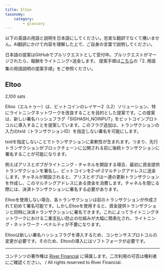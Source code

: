 ```yaml
---
title: Eltoo
taxonomy:
    category:
        - glossary
---
```


以下の英語の用語と説明を日本語にしてください。忠実な翻訳でなくて構いません。AI翻訳にかけて内容を理解した上で、ご自身の言葉で説明してください。

日本語の提案はGitHubでプルリクエストとして受付中。プルリクエストがマージされたら、報酬をライトニング⚡️送金します。
提案手順は[こちら](https://github.com/lostinbitcoin/categories/wiki)の「2. 用語集の用語説明の提案手順」をご参照ください。


## Eltoo
2,100 sats

Eltoo（エルトゥー）は、ビットコインのレイヤー2（L2）ソリューション、特にライトニングネットワークを改良することを目的とした提案です。この提案は、新しい署名ハッシュフラグ「SIGHASH_NOINPUT」をビットコインプロトコルに導入することを提案しています。このフラグ追加は、トランザクションの入力のtxid（トランザクションID）を指定しない署名を可能にします。

txidを指定しないことでトランザクションに柔軟性が生まれます。つまり、先行トランザクションがブロックチェーンに公開される前に後続トランザクションに署名することが可能になります。

例えばアリスとボブがライトニング・チャネルを開設する場合、最初に資金提供トランザクションを署名し、ビットコインを2-of-2マルチシグアドレスに送金します。チャネルが開設されると、アリスとボブは一連の更新トランザクションを作成し、このマルチシグアドレスにある資金を消費します。チャネルを閉じる際には、決済トランザクションに署名する必要があります。

Eltooを使用しない場合、各トランザクションは前のトランザクションが作成されて初めて署名可能です。しかしEltooを使用すると、資金提供トランザクションと同時に決済トランザクションに署名できます。これによってライトニングネットワークにおける二重支払い防止の仕組みが大幅に簡素化され、ライトニング・ネットワーク・ペナルティが不要になります。

Eltooは新しい署名ハッシュフラグを導入するため、コンセンサスプロトコルの変更が必要です。そのため、Eltooの導入にはソフトフォークが必要です。

---
コンテンツの著作権は [River Financial](https://river.com/) に帰属します。二次利用の可否は権利者にご確認ください。 / All rights reserved to River Financial.
